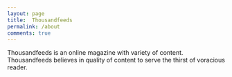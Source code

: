 ```yaml
---
layout: page
title:  Thousandfeeds
permalink: /about
comments: true
---
```


<div class="row justify-content-between">
<div class="col-md-8 pr-5">

<p>Thousandfeeds is an online magazine with variety of content. Thousandfeeds believes in quality of content to serve the thirst of voracious reader.</p>



</div>
</div>
